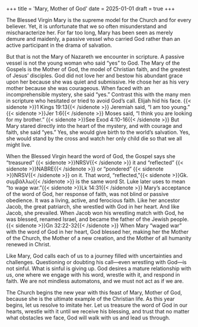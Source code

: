 +++
title = 'Mary, Mother of God'
date = 2025-01-01
draft = true
+++

The Blessed Virgin Mary is the supreme model for the Church and for every believer. Yet, it is unfortunate that we so often misunderstand and mischaracterize her. For far too long, Mary has been seen as merely demure and maidenly, a passive vessel who carried God rather than an active participant in the drama of salvation.

But that is not the Mary of Nazareth we encounter in scripture. A passive vessel is not the young woman who said “yes” to God. The Mary of the Gospels is the Mother of God, the model of Christian faith, and the greatest of Jesus’ disciples. God did not love her and bestow his abundant grace upon her because she was quiet and submissive. He chose her as his very mother because she was courageous. When faced with an incomprehensible mystery, she said “yes.” Contrast this with the many men in scripture who hesitated or tried to avoid God’s call. Elijah hid his face. {{< sidenote >}}1 Kings 19:13{{< /sidenote >}} Jeremiah said, “I am too young.” {{< sidenote >}}Jer 1:6{{< /sidenote >}} Moses said, “I think you are looking for my brother.” {{< sidenote >}}See Exod 4:10-16{{< /sidenote >}} But Mary stared directly into the heart of the mystery, and with courage and faith, she said “yes.” Yes, she would give birth to the world’s salvation. Yes, she would stand by the cross and watch her only child die so that we all might live.

When the Blessed Virgin heard the word of God, the Gospel says she “treasured" {{< sidenote >}}NRSV{{< /sidenote >}} it and “reflected” {{< sidenote >}}NABRE{{< /sidenote >}} or “pondered” {{< sidenote >}}NRSV{{< /sidenote >}} on it. That word, “reflected,”{{< sidenote >}}Gk. συμβάλλω{{< /sidenote >}} is the same word St. Luke later uses to mean “to wage war.”{{< sidenote >}}Lk 14:31{{< /sidenote >}} Mary’s acceptance of the word of God, her response of faith, was not blind or passive obedience. It was a living, active, and ferocious faith. Like her ancestor Jacob, the great patriarch, she wrestled with God in her heart. And like Jacob, she prevailed. When Jacob won his wrestling match with God, he was blessed, renamed Israel, and became the father of the Jewish people.{{< sidenote >}}Gn 32:22-32{{< /sidenote >}} When Mary “waged war” with the word of God in her heart, God blessed her, making her the Mother of the Church, the Mother of a new creation, and the Mother of all humanity renewed in Christ.

Like Mary, God calls each of us to a journey filled with uncertainties and challenges. Questioning or doubting his call—even wrestling with God—is not sinful. What is sinful is giving up. God desires a mature relationship with us, one where we engage with his word, wrestle with it, and respond in faith. We are not mindless automatons, and we must not act as if we are.

The Church begins the new year with this feast of Mary, Mother of God, because she is the ultimate example of the Christian life. As this year begins, let us resolve to imitate her. Let us treasure the word of God in our hearts, wrestle with it until we receive his blessing, and trust that no matter what obstacles we face, God will walk with us and lead us through.
